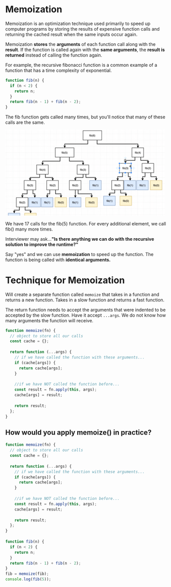 # Memoization

Memoization is an optimization technique used primarily to speed up computer programs by storing the results of expensive function calls and returning the cached result when the same inputs occur again.

Memoization **stores** the **arguments** of each function call along with the **result**. If the function is called again with the **same arguments**, the **result is returned** instead of calling the function again.

For example, the recursive fibonacci function is a common example of a function that has a time complexity of exponential.

```js
function fib(n) {
  if (n < 2) {
    return n;
  }
  return fib(n - 1) + fib(n - 2);
}
```

The fib function gets called many times, but you'll notice that many of these calls are the same.

<img src="fib.png" alt="drawing" style="width:500px;"/>

We have 17 calls for the fib(5) function. For every additional element, we call fib() many more times. 

Interviewer may ask...**"Is there anything we can do with the recursive solution to improve the runtime?"**

Say "yes" and we can use **memoization** to speed up the function. The function is being called with **identical arguments.**

# Technique for Memoization

Will create a separate function called `memoize` that takes in a function and returns a new function. Takes in a slow function and returns a fast function.

The return function needs to accept the arguments that were indented to be accepted by the slow function. Have it accept `...args`. We do not know how many arguments the function will receive. 

```js
function memoize(fn) {
  // object to store all our calls
  const cache = {};

  return function (...args) {
    // if we have called the function with these arguments...
    if (cache[args]) {
      return cache[args];
    }

    //if we have NOT called the function before...
    const result = fn.apply(this, args);
    cache[args] = result;

    return result;
  };
}
```


## How would you apply memoize() in practice?

```js
function memoize(fn) {
  // object to store all our calls
  const cache = {};

  return function (...args) {
    // if we have called the function with these arguments...
    if (cache[args]) {
      return cache[args];
    }

    //if we have NOT called the function before...
    const result = fn.apply(this, args);
    cache[args] = result;

    return result;
  };
}

function fib(n) {
  if (n < 2) {
    return n;
  }
  return fib(n - 1) + fib(n - 2);
}
fib = memoize(fib);
console.log(fib(5));
```

```js